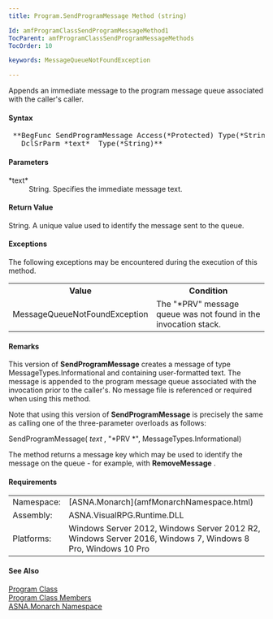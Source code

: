 ```yaml
---
title: Program.SendProgramMessage Method (string)

Id: amfProgramClassSendProgramMessageMethod1
TocParent: amfProgramClassSendProgramMessageMethods
TocOrder: 10

keywords: MessageQueueNotFoundException

---
```


Appends an immediate message to the program message queue associated with the caller's caller.

#### Syntax
<pre class="syntax"> **BegFunc SendProgramMessage Access(*Protected) Type(*String)
   DclSrParm *text*  Type(*String)** </pre>

#### Parameters
<dl>
        <dt>
 *text* 
        </dt>
        <dd>String. Specifies the immediate message text.</dd>
</dl>

#### Return Value
String. A unique value used to identify the message sent to the queue.

#### Exceptions
The following exceptions may be encountered during the execution of this method.
<table class="mytable" cellspacing="0" cellpadding="4" width="90%">
       <colgroup>
            <col style="FONT-WEIGHT: bold;WIDTH: 40%" />
            <col style="WIDTH: 50%" />
          </colgroup>
          <tr>
            <th>Value</th>
            <th>Condition</th>
          </tr>
          <tr>
            <td>            MessageQueueNotFoundException</td>
            <td>The "*PRV" message queue
            was not found in the invocation stack.</td>
          </tr>
</table>

#### Remarks
This version of **SendProgramMessage** creates a message of type MessageTypes.Informational and containing user-formatted text. The message is appended to the program message queue associated with the invocation prior to the caller's. No message file is referenced or required when using this method.

Note that using this version of **SendProgramMessage** is precisely the same as calling one of the three-parameter overloads as follows:

SendProgramMessage( *text* , "*PRV *", MessageTypes.Informational)

The method returns a message key which may be used to identify the message on the queue - for example, with **RemoveMessage** .
<!-- -->

 <!-- start -->

#### Requirements
<table class="dttable" cellspacing="0" cellpadding="4" width="60%">
           <colgroup>
            <col width="15%" style="font-weight:bold" />
            <col width="85%" />
          </colgroup>
          <tr>
            <td>Namespace:</td>
            <td>[ASNA.Monarch](amfMonarchNamespace.html)</td>
          </tr>
          <tr>
            <td>Assembly:</td>
            <td>ASNA.VisualRPG.Runtime.DLL</td>
          </tr>
         <tr>
            <td>Platforms:</td>
            <td> Windows Server 2012, Windows Server 2012 R2, Windows Server 2016, Windows 7, Windows 8 Pro, Windows 10 Pro</td>
         </tr>
</table>

<!-- end -->

#### See Also
[Program Class](amfProgramClass.html) <br /> [Program Class Members](amfProgramClassMembers.html) <br /> [ASNA.Monarch Namespace](amfMonarchNamespace.html) 
